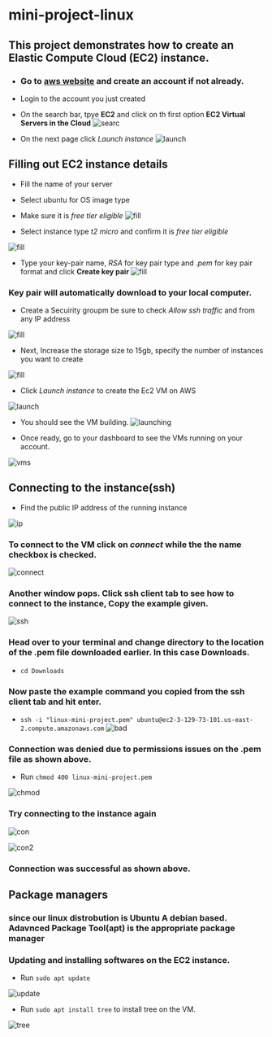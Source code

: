 # mini-project-linux
## This project demonstrates how to create an Elastic Compute Cloud (EC2) instance.

* ### Go to [aws website](https://signin.aws.amazon.com/signup?request_type=register) and create an account if not already.
* Login to the account you just created
* On the search bar, tpye **EC2** and click on th first option **EC2 Virtual Servers in the Cloud**
![searc](./img/search-ec2-.png)

* On the next page click *Launch instance* 
![launch](./img/launch-instance.png)

## Filling out EC2 instance details
* Fill the name of your server
* Select ubuntu for OS image type
* Make sure it is _free tier eligible_
![fill](./img/fill-out-1.png) 

* Select instance type _t2 micro_ and confirm it is _free tier eligible_

![fill](./img/fill-out-2.png)

* Type your key-pair name, _RSA_ for key pair type and _.pem_ for key pair format and click **Create key pair**
![fill](/img/fill-out-3.png) 

### Key pair will automatically download to your local computer.

* Create a Secuirity groupm be sure to check _Allow ssh traffic_ and from any IP address

![fill](./img/fill-out-network-4.png)

* Next, Increase the storage size to 15gb, specify the number of instances you want to create

![fill](./img/fillout-storage--5.png)

* Click _Launch instance_ to create the Ec2 VM on AWS

![launch](./img/launch-6.png)

* You should see the VM building.
![launching](./img/instance-launching.png)

* Once ready, go to your dashboard to see the VMs running on your account.

![vms](./img/running.png)

## Connecting to the instance(ssh)
* Find the public IP address of the running instance

![ip](./img/ip-address.png)

### To connect to the VM click on _connect_ while the the name checkbox is checked.

![connect](./img/click-connect.png)

### Another window pops. Click **ssh client** tab to see how to connect to the instance, Copy the example given.

![ssh](./img/ssh-client.png)

### Head over to your terminal and change directory to the location of the .pem file downloaded earlier. In this case Downloads.

* `cd Downloads`

### Now paste the example command you copied from the ssh client tab and hit enter.

* `ssh -i "linux-mini-project.pem" ubuntu@ec2-3-129-73-101.us-east-2.compute.amazonaws.com`
![bad](./img/bad-permission.png)

### Connection was denied due to permissions issues on the .pem file as shown above.

*  Run `chmod 400 linux-mini-project.pem`

![chmod](./img/chmod.png)

### Try connecting to the instance again

![con](./img/connected1.png)

![con2](./img/connect2.png)

### Connection was successful as shown above.

## Package managers

### since our linux distrobution is Ubuntu A debian based. Adavnced Package Tool(apt) is the appropriate package manager

### Updating and installing softwares on the EC2 instance.

* Run `sudo apt update`

![update](./img/sudo-apt-update.png)

* Run `sudo apt install tree` to install tree on the VM.

![tree](./img/install%20tree.png)

